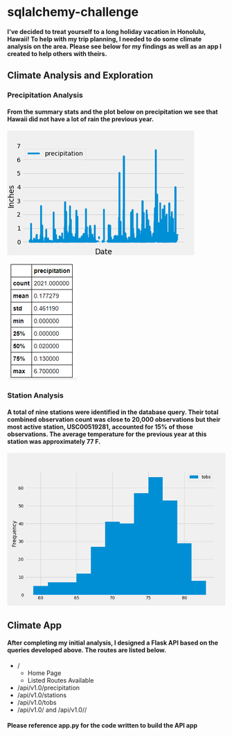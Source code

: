 # sqlalchemy-challenge

#### I've decided to treat yourself to a long holiday vacation in Honolulu, Hawaii! To help with my trip planning, I needed to do some climate analysis on the area. Please see below for my findings as well as an app I created to help others with theirs. 

## Climate Analysis and Exploration

### Precipitation Analysis

#### From the summary stats and the plot below on precipitation we see that Hawaii did not have a lot of rain the previous year.

![Image of PRCP](https://github.com/giovannahayes/sqlalchemy-challenge/blob/main/Images/PandasPrecipitation.png)

![Image of STAT](https://github.com/giovannahayes/sqlalchemy-challenge/blob/main/Images/Stats.PNG)

### Station Analysis

#### A total of nine stations were identified in the database query. Their total combined observation count was close to 20,000 observations but their most active station, USC00519281, accounted for 15% of those observations. The average temperature for the previous year at this station was approximately 77 F. 

![Image of STATION](https://github.com/giovannahayes/sqlalchemy-challenge/blob/main/Images/Histogram.png)


## Climate App

#### After completing my initial analysis, I designed a Flask API based on the queries developed above. The routes are listed below. 

* /
    * Home Page
    * Listed Routes Available
* /api/v1.0/precipitation
* /api/v1.0/stations
* /api/v1.0/tobs
* /api/v1.0/<start> and /api/v1.0/<start>/<end>

#### Please reference app.py for the code written to build the API app
